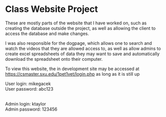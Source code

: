 # Class Website Project

These are mostly parts of the website that I have worked on, such as creating the database outside the project, as well as allowing the client to access the database and make changes.

I was also responsible for the dogpage, which allows one to search and watch the videos that they are allowed access to, as well as allow admins to create excel spreadsheets of data they may want to save and automatically download the spreadsheet onto their computer.

To view this website, the in development site may be accessed at https://csmaster.sxu.edu/1pet1vet/login.php as long as it is still up 

User login: mikegacek</br>
User password: abc123</br></br>

Admin login: ktaylor</br>
Admin password: 123456
